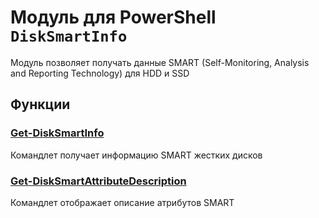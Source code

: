 # Модуль для PowerShell `DiskSmartInfo`

Модуль позволяет получать данные SMART (Self-Monitoring, Analysis and Reporting Technology)
для HDD и SSD

## Функции

### [Get-DiskSmartInfo](docs/ru-ru/Get-DiskSmartInfo.md)
Командлет получает информацию SMART жестких дисков

### [Get-DiskSmartAttributeDescription](docs/ru-ru/Get-DiskSmartAttributeDescription.md)
Командлет отображает описание атрибутов SMART
